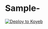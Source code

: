 # Sample-


[![Deploy to Koyeb](https://www.koyeb.com/static/images/deploy/button.svg)](https://app.koyeb.com/deploy?...)
